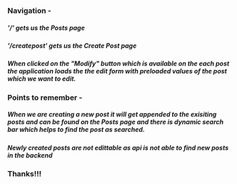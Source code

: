 ### Navigation -

##### '/' gets us the **Posts** page

##### '/createpost' gets us the **Create Post** page

##### When clicked on the **"Modify"** button which is available on the each post the application loads the the edit form with preloaded values of the post which we want to edit.

### Points to remember -

##### When we are creating a new post it will get appended to the exisiting posts and can be found on the Posts page and there is dynamic search bar which helps to find the post as searched.

##### Newly created posts are not edittable as api is not able to find new posts in the backend

### Thanks!!!
